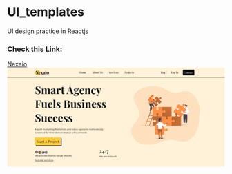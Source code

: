 # UI_templates
UI design practice in Reactjs
### Check this Link: 
<a href="https://651ee57baf23b0095fcaf977--lively-yeot-b06248.netlify.app/" >Nexaio</a>
<img src="./NexaioAPP/Nexaio_UI.png" alt="App Demo Image" />
